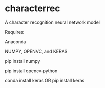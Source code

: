 # characterrec
A character recognition neural network model


Requires:

Anaconda

NUMPY, OPENVC, and KERAS 

pip install numpy

pip install opencv-python

conda install keras   OR
pip install keras
